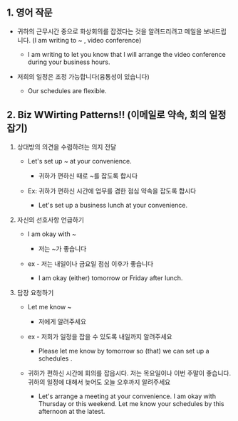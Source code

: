 ## 1. 영어 작문

- 귀하의 근무시간 중으로 화상회의를 잡겠다는 것을 알려드리려고 메일을 보내드립니다. (I am writing to ~ , video conference)

    - I am writing to let you know that I will arrange the video conference during your business hours.

- 저희의 일정은 조정 가능합니다(융통성이 있습니다)

    - Our schedules are flexible.


## 2. Biz WWirting Patterns!! (이메일로 약속, 회의 일정 잡기)


1) 상대방의 의견을 수렴하려는 의지 전달
    
    - Let's set up ~ at your convenience.

        - 귀하가 편하신 때로 ~를 잡도록 합시다

    - Ex: 귀하가 편하신 시간에 업무를 겸한 점심 약속을 잡도록 합시다

        - Let's set up a business lunch at your convenience.


2) 자신의 선호사항 언급하기

    - I am okay with ~ 

        - 저는 ~가 좋습니다

    - ex - 저는 내일이나 금요일 점심 이후가 좋습니다

        - I am okay (either) tomorrow or Friday after lunch.

3) 답장 요청하기

    - Let me know ~

        - 저에게 알려주세요

    - ex - 저희가 일정을 잡을 수 있도록 내일까지 알려주세요

        - Please let me know by tomorrow so (that) we can set up a schedules .

    - 귀하가 편하신 시간에 회의를 잡읍시다. 저는 목요일이나 이번 주말이 좋습니다. 귀하의 일정에 대해서 늦어도 오늘 오후까지 알려주세요

        - Let's arrange a meeting at your convenience. I am okay with Thursday or this weekend. Let me know your schedules by this afternoon at the latest.

